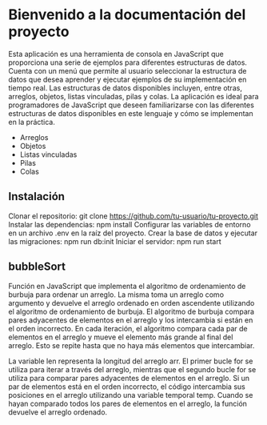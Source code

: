 # Bienvenido a la documentación del proyecto

Esta aplicación es una herramienta de consola en JavaScript que proporciona una serie de ejemplos para diferentes estructuras de datos. Cuenta con un menú que permite al usuario seleccionar la estructura de datos que desea aprender y ejecutar ejemplos de su implementación en tiempo real. Las estructuras de datos disponibles incluyen, entre otras, arreglos, objetos, listas vinculadas, pilas y colas. La aplicación es ideal para programadores de JavaScript que deseen familiarizarse con las diferentes estructuras de datos disponibles en este lenguaje y cómo se implementan en la práctica.

- Arreglos
- Objetos
- Listas vinculadas
- Pilas
- Colas

## Instalación

Clonar el repositorio: git clone <https://github.com/tu-usuario/tu-proyecto.git>
Instalar las dependencias: npm install
Configurar las variables de entorno en un archivo .env en la raíz del proyecto.
Crear la base de datos y ejecutar las migraciones: npm run db:init
Iniciar el servidor: npm run start

## bubbleSort

Función en JavaScript que implementa el algoritmo de ordenamiento de burbuja para ordenar un arreglo. La misma toma un arreglo como argumento y devuelve el arreglo ordenado en orden ascendente utilizando el algoritmo de ordenamiento de burbuja. El algoritmo de burbuja compara pares adyacentes de elementos en el arreglo y los intercambia si están en el orden incorrecto. En cada iteración, el algoritmo compara cada par de elementos en el arreglo y mueve el elemento más grande al final del arreglo. Esto se repite hasta que no haya más elementos que intercambiar.

La variable len representa la longitud del arreglo arr. El primer bucle for se utiliza para iterar a través del arreglo, mientras que el segundo bucle for se utiliza para comparar pares adyacentes de elementos en el arreglo. Si un par de elementos está en el orden incorrecto, el código intercambia sus posiciones en el arreglo utilizando una variable temporal temp. Cuando se hayan comparado todos los pares de elementos en el arreglo, la función devuelve el arreglo ordenado.
